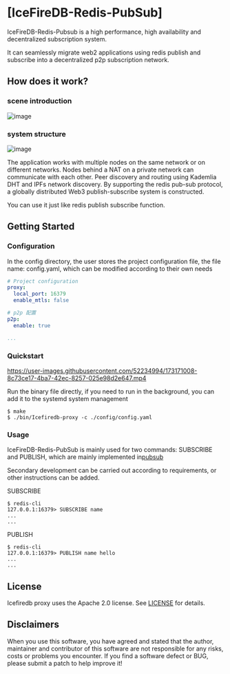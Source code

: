 # [IceFireDB-Redis-PubSub]

IceFireDB-Redis-Pubsub is a high performance, high availability and decentralized subscription system.

It can seamlessly migrate web2 applications using redis publish and subscribe into a decentralized p2p subscription network.

## How does it work?

### scene introduction
![image](https://user-images.githubusercontent.com/34047788/179438925-16fce624-4711-4f5d-9207-1e80397e3b55.png)

### system structure
![image](https://user-images.githubusercontent.com/34047788/179438955-31a05dd8-e33d-42f2-a0e2-867f5e566251.png)

The application works with multiple nodes on the same network or on different networks. Nodes behind a NAT on a private network can communicate with each other. Peer discovery and routing using Kademlia DHT and IPFs network discovery. By supporting the redis pub-sub protocol, a globally distributed Web3 publish-subscribe system is constructed.

You can use it just like redis publish subscribe function.

## Getting Started

### Configuration

In the config directory, the user stores the project configuration file, the file name: config.yaml, which can be modified according to their own needs

```yaml
# Project configuration
proxy:
  local_port: 16379
  enable_mtls: false

# p2p 配置
p2p:
  enable: true

...
```

### Quickstart

https://user-images.githubusercontent.com/52234994/173171008-8c73ce17-4ba7-42ec-8257-025e98d2e647.mp4

Run the binary file directly, if you need to run in the background, you can add it to the systemd system management

```shell
$ make
$ ./bin/Icefiredb-proxy -c ./config/config.yaml
```

### Usage
IceFireDB-Redis-PubSub is mainly used for two commands: SUBSCRIBE and PUBLISH, which are mainly implemented in[pubsub](./pkg/router/redisNode/ppubsub.go)

Secondary development can be carried out according to requirements, or other instructions can be added.

SUBSCRIBE
```shell
$ redis-cli
127.0.0.1:16379> SUBSCRIBE name
...
...
```
PUBLISH
```shell
$ redis-cli
127.0.0.1:16379> PUBLISH name hello
...
...
```

## License
Icefiredb proxy uses the Apache 2.0 license. See [LICENSE](.LICENSE) for details.

## Disclaimers
When you use this software, you have agreed and stated that the author, maintainer and contributor of this software are not responsible for any risks, costs or problems you encounter. If you find a software defect or BUG, ​​please submit a patch to help improve it!
